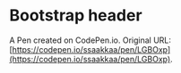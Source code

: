# Bootstrap header

A Pen created on CodePen.io. Original URL: [https://codepen.io/ssaakkaa/pen/LGBOxp](https://codepen.io/ssaakkaa/pen/LGBOxp).

